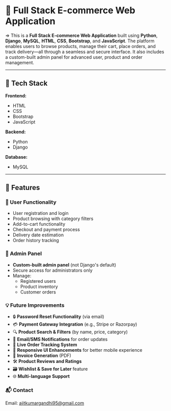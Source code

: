 # 🛒 Full Stack E-commerce Web Application

=> This is a **Full Stack E-commerce Web Application** built using **Python**, **Django**, **MySQL**, **HTML**, **CSS**, **Bootstrap**, and **JavaScript**. The platform enables users to browse products, manage their cart, place orders, and track delivery—all through a seamless and secure interface. It also includes a custom-built admin panel for advanced user, product and order management.

---
## 🔧 Tech Stack

**Frontend:**
- HTML
- CSS
- Bootstrap
- JavaScript

**Backend:**
- Python
- Django

**Database:**
- MySQL

---

## 🚀 Features

### 👥 User Functionality
- User registration and login
- Product browsing with category filters
- Add-to-cart functionality
- Checkout and payment process
- Delivery date estimation
- Order history tracking

### 🔐 Admin Panel
- **Custom-built admin panel** (not Django's default)
- Secure access for administrators only
- Manage:
  - Registered users
  - Product inventory
  - Customer orders

### 💡 Future Improvements
- 🔒 **Password Reset Functionality** (via email)
- 💳 **Payment Gateway Integration** (e.g., Stripe or Razorpay)
- 🔍 **Product Search & Filters** (by name, price, category)
- 🔔 **Email/SMS Notifications** for order updates
- 🚚 **Live Order Tracking System**
- 📱 **Responsive UI Enhancements** for better mobile experience
- 🧾 **Invoice Generation** (PDF)
- 🛠️ **Product Reviews and Ratings**
- 🗃️ **Wishlist & Save for Later** feature
- 🌐 **Multi-language Support**

### 📬 Contact
Email: ajitkumargandhi95@gmail.com
